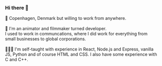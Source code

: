 ### Hi there 👋
📍 Copenhagen, Denmark but willing to work from anywhere. <br><br>
🎥 I'm an animator and filmmaker turned developer.<br>I used to work in communcations, where I did work for everything from small businesses to global corporations. <br><br>
🧑🏼‍💻 I'm self-taught with experience in React, Node.js and Express, vanilla JS, Python and of course HTML and CSS. I also have some experience with C and C++. <br><br>

